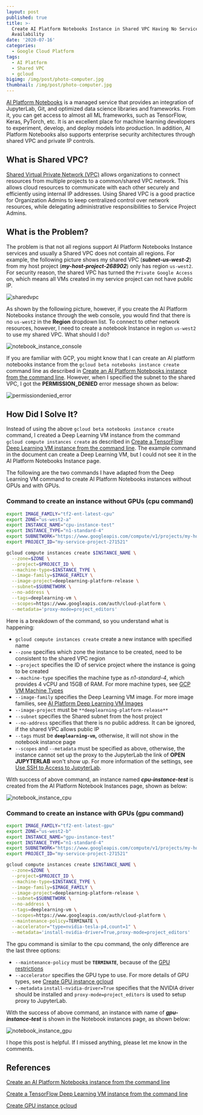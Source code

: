 ```yaml
---
layout: post
published: true
title: >-
  Create AI Platform Notebooks Instance in Shared VPC Having No Service
  Availability
date: '2020-07-16'
categories:
  - Google Cloud Platform
tags:
  - AI Platform
  - Shared VPC
  - gcloud
bigimg: /img/post/photo-computer.jpg
thumbnail: /img/post/photo-computer.jpg
---
```


[AI Platform Notebooks](https://cloud.google.com/ai-platform-notebooks) is a managed service that provides an integration of JupyterLab, Git, and optimized data science libraries and frameworks. From it, you can get access to almost all ML frameworks, such as TensorFlow, Keras, PyTorch, etc. It is an excellent place for machine learning developers to experiment, develop, and deploy models into production. In addition, AI Platform Notebooks also supports enterprise security architectures through shared VPC and private IP controls.
<!--more-->
## What is Shared VPC?

[Shared Virtual Private Network (VPC)](https://cloud.google.com/vpc/docs/shared-vpc) allows organizations to connect resources from multiple projects to a common/shared VPC network. This allows cloud resources to communicate with each other securely and efficiently using internal IP addresses. Using Shared VPC is a good practice for Organization Admins to keep centralized control over network resources, while delegating administrative responsibilities to Service Project Admins.

## What is the Problem?

The problem is that not all regions support AI Platform Notebooks Instance services and usually a Shared VPC does not contain all regions. For example, the following picture shows my shared VPC (***subnet-us-west-2***) from my host project (***my-host-project-268902***) only has region `us-west2`. For security reason, the shared VPC has turned the `Private Google Access` on, which means all VMs created in my service project can not have public IP.

![sharedvpc]({{site.baseurl}}/img/post/ai_notebooks_sharedvpc.png)

As shown by the following picture, however, if you create the AI Platform Notebooks instance through the web console, you would find that there is no `us-west2` in the **Region** dropdown list. To connect to other network resources, however, I need to create a notebook Instance in region `us-west2` to use my shared VPC.  What should I do?

![notebook_instance_console]({{site.baseurl}}/img/post/ai_notebook_console.png)

If you are familiar with GCP, you might know that I can create an AI platform notebooks instance from the `gcloud beta notebooks instance create` command line as described in [Create an AI Platform Notebooks instance from the command line](https://cloud.google.com/ai-platform/notebooks/docs/create-new#create-command-line). However, when I specified the subnet to the shared VPC, I got the **PERMISSION_DENIED** error message shown as below:

![permissiondenied_error]({{site.baseurl}}/img/post/ai_notebook_error.png)

## How Did I Solve It?

Instead of using the above `gcloud beta notebooks instance create` command, I created a Deep Learning VM instance from the command `gcloud compute instances create` as described in [Create a TensorFlow Deep Learning VM instance from the command line](https://cloud.google.com/ai-platform/deep-learning-vm/docs/tensorflow_start_instance#creating_ainstance_from_the_command_line).  The example command in the document can create a Deep Learning VM, but I could not see it in the AI Platform Notebooks Instance page.

The following are the two commands I have adapted from the Deep Learning VM command to create AI Platform Notebooks instances without GPUs and with GPUs.

### Command to create an instance without GPUs (cpu command)

```bash
export IMAGE_FAMILY="tf2-ent-latest-cpu"
export ZONE="us-west2-a"
export INSTANCE_NAME="cpu-instance-test"
export INSTANCE_TYPE="n1-standard-4"
export SUBNETWORK="https://www.googleapis.com/compute/v1/projects/my-host-project-268902/regions/us-west2/subnetworks/subnet-us-west-2"
export PROJECT_ID="my-service-project-271521"

gcloud compute instances create $INSTANCE_NAME \
  --zone=$ZONE \
  --project=$PROJECT_ID \
  --machine-type=$INSTANCE_TYPE \
  --image-family=$IMAGE_FAMILY \
  --image-project=deeplearning-platform-release \
  --subnet=$SUBNETWORK \
  --no-address \
  --tags=deeplearning-vm \
  --scopes=https://www.googleapis.com/auth/cloud-platform \
  --metadata='proxy-mode=project_editors'
```

Here is a breakdown of the command, so you understand what is happening:

- `gcloud compute instances create` create a new instance with specified name
- `--zone` specifies which zone the instance to be created, need to be consistent to the shared VPC region
- `--project` specifies the ID of service project where the instance is going to be created
- `--machine-type` specifies the machine type as *n1-standard-4*, which provides 4 vCPU and 15GB of RAM. For more machine types, see [GCP VM Machine Types](https://cloud.google.com/compute/docs/machine-types)
- `--image-family` specifies the Deep Learning VM image. For more image families, see [AI Platform Deep Learning VM Images](https://cloud.google.com/ai-platform/deep-learning-vm/docs/images)
- `--image-project` must be `**deeplearning-platform-release**`
- `--subnet` specifies the Shared subnet from the host project
- `--no-address` specifies that there is no public address. It can be ignored, if the shared VPC allows public IP
- `--tags` must be **`deeplearning-vm`,** otherwise, it will not show in the notebook instance page
- `--scopes` and `--metadata` must be specified as above, otherwise, the instance cannot set up the proxy to the JupyterLab the link of **OPEN JUPYTERLAB** won't show up. For more information of the settings, see [Use SSH to Access to JupyterLab](https://cloud.google.com/ai-platform/notebooks/docs/ssh-access).

With success of above command, an instance named ***cpu-instance-test*** is created from the AI Platform Notebook Instances page, shown as below:

![notebook_instance_cpu]({{site.baseurl}}/img/post/ai_notebooks_cpu.png)

### Command to create an instance with GPUs (gpu command)

```bash
export IMAGE_FAMILY="tf2-ent-latest-gpu"
export ZONE="us-west2-b"
export INSTANCE_NAME="gpu-instance-test"
export INSTANCE_TYPE="n1-standard-4"
export SUBNETWORK="https://www.googleapis.com/compute/v1/projects/my-host-project-268902/regions/us-west2/subnetworks/subnet-us-west-2"
export PROJECT_ID="my-service-project-271521"

gcloud compute instances create $INSTANCE_NAME \
  --zone=$ZONE \
  --project=$PROJECT_ID \
  --machine-type=$INSTANCE_TYPE \
  --image-family=$IMAGE_FAMILY \
  --image-project=deeplearning-platform-release \
  --subnet=$SUBNETWORK \
  --no-address \
  --tags=deeplearning-vm \
  --scopes=https://www.googleapis.com/auth/cloud-platform \
  --maintenance-policy=TERMINATE \
  --accelerator="type=nvidia-tesla-p4,count=1" \
  --metadata='install-nvidia-driver=True,proxy-mode=project_editors'
```

The gpu command is similar to the cpu command, the only difference are the last three options:

- `--maintenance-policy` must be **`TERMINATE`**, because of the [GPU restrictions](https://cloud.google.com/compute/docs/gpus#restrictions)
- `--accelerator` specifies the GPU type to use. For more details of GPU types, see [Create GPU instance gcloud](https://cloud.google.com/compute/docs/gpus/add-gpus#create-gpu-instance-gcloud)
- `--metadata` `install-nvidia-driver=True` specifies that the NVIDIA driver should be installed and `proxy-mode=project_editors` is used to setup proxy to JupyterLab.

With the success of above command, an instance with name of ***gpu-instance-test*** is shown in the Notebook instances page, as shown below:

![notebook_instance_gpu]({{site.baseurl}}/img/post/ai_notebooks_gpu.png)

I hope this post is helpful. If I missed anything, please let me know in the comments.

## References

[Create an AI Platform Notebooks instance from the command line](https://cloud.google.com/ai-platform/notebooks/docs/create-new#create-command-line)

[Create a TensorFlow Deep Learning VM instance from the command line](https://cloud.google.com/ai-platform/deep-learning-vm/docs/tensorflow_start_instance#creating_ainstance_from_the_command_line)

[Create GPU instance gcloud](https://cloud.google.com/compute/docs/gpus/add-gpus#create-gpu-instance-gcloud)
